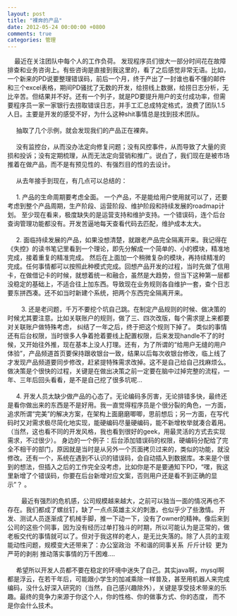 ```yaml
---
layout: post
title: "裸奔的产品"
date: 2012-05-24 00:00:00 +0800
comments: true
categories: 管理
---
```

<p> &nbsp;&nbsp;&nbsp;&nbsp;最近在关注团队中每个人的工作负荷。 发现程序员们很大一部分时间花在故障排查和业务咨询上。有些咨询是直接到我这里的，看了之后感觉非常无语。比如，一个新来的PD说要整理错误码，前后一个月，终于产出了一封谁也看不懂的邮件和三个excel表格，期间PD骚扰了无数的开发，给捞线上数据，给捞日志分析，无比辛苦。但结果并不好。还有一个列子，就是PD要提升用户的支付成功率，但需要程序员一家一家银行去捞取错误日志，并手工汇总成特定格式，浪费了团队1.5人日。主要是开发的感受不好，为什么这种shit事情总是找到技术团队。<br><br> &nbsp;&nbsp;&nbsp;&nbsp;&nbsp;抽取了几个示例，就会发现我们的产品正在裸奔。<br><br> &nbsp;&nbsp;&nbsp;&nbsp;&nbsp;没有监控台，从而没办法定向修复问题；没有风控事件，从而导致了大量的资损和投诉；没有定期梳理，从而无法定向营销和推广。说白了，我们现在是被市场推着在做产品，而不是有预见性的、有强烈目的性的去设计。<br><br> &nbsp;&nbsp;&nbsp;&nbsp;&nbsp;从去年接手到现在，有几点可以总结的：<br><br> &nbsp;&nbsp;&nbsp;&nbsp;&nbsp;1. 产品的生命周期要考虑全面。 一个产品，不是能给用户使用就可以了，还要考虑到整个产品周期，生产阶段、运营阶段、维护阶段和持续发展的roadmap计划。 至少现在看来，极度缺失的是运营支持和维护支持。一个错误码，连个后台查询管理功能都没有。开发苦逼地每天查看代码去匹配，维护成本太大。<br><br> &nbsp;&nbsp;&nbsp;&nbsp;&nbsp;2. 面临持续发展的产品，如果没想清楚，就跟老产品完全隔离开来。我记得在《失控》的读书笔记里看到一个理论，即先分解成一个简单的、小的模块，精准地完成，接着重复的精准完成。 然后在上面加一个稍微复杂的模块，再持续精准的完成。任何事情都可以按照此种模式完成。回想产品开发的过程，当时先做了信用卡，在做借记卡的时候，就想着统一和融合，虽然是大趋势，但当下这种第一层都没稳定的基础上，不适合往上加东西。导致现在业务规则各自维护一套，查个日志要东拼西凑。还不如当时新建个系统，把两个东西完全隔离开来。<br><br> &nbsp;&nbsp;&nbsp;&nbsp;&nbsp;&nbsp;&nbsp;&nbsp;3. 还是老问题，千万不要挖个坑自己跳。在制定产品规则的时候、做决策的时候尤其要注意。比如关联账户的规则，做了三、四次改版，每个需求提上来都要对关联账户做特殊考虑， 纠结了一年之后，终于把这个规则下掉了。 类似的事情还有后台权限，当时很多人争着抢着要线上配置权限，后来发现handle不了的时候，又开始往外推，现在基本上没人打理。还有，为了所谓的“给用户无缝的用户体验”，产品频道首页要保持跟收银台一致，结果以后每次收银台修改，临上线了才发现产品频道要同步修改，赶紧提特殊需求改掉。这不是自己给自己找麻烦么。 做决策是个很快的过程，关键是在做出决策之前一定要在脑中过掉完整的流程，一年、三年后回头看看，是不是自己挖了很多坑呢...<br><br> &nbsp;&nbsp;&nbsp;&nbsp;&nbsp;4. 开发人员太缺少做产品的心态了。无论编码多厉害，无论排错多快，最终还是看你做出来的东西是不是好用。我一直觉得程序员是个很分裂的角色，一方面，追求所谓“完美”的解决方案，在架构上面磨磨唧唧，思前想后；另一方面，在写代码时又对需求极尽简化地实现，能硬编码尽量硬编码，能不新增枚举就凑合着用。 （当然，这也看不同的开发风格，我也看到很好的geek，用最灵活的方式去实现需求，不过很少）。 身边的一个例子：后台添加错误码的权限，硬编码分配给了完全不相干的部门，原因就是当时是从另外一个页面拷贝过来的，类似的功能，就没修改。还有一个，系统在遇到不认识的错误码，会自动插入到数据库。本来是个很到的想法，但插入之后的工作完全没考虑，比如你是不是要通知下PD，“嘿，我这里新增了个错误码，你要在后台新增对应文案，否则用户还是看不到正确的显示”？ 。<br><br> &nbsp;&nbsp;&nbsp;&nbsp;&nbsp;&nbsp;&nbsp;&nbsp;最近有强烈的危机感，公司规模越来越大，之前可以独当一面的情况再也不存在。我们都成了螺丝钉，缺了一点点英雄主义的刺激，也似乎少了些激情。 开发、测试人员逐渐成了机械手脚，推一下动一下，没有了owner的精神。像后来到公司的这些个同事，因为没有经历过单打独斗的时期，所以可能认为是正常的，做老板交代的事情就可以了。但对于我这样的老人，是无比失落的。除了人员的主观能动性问题，规模变大还带来了：办公室政治 &nbsp;不和谐的同事关系 &nbsp;斤斤计较 &nbsp;更为严苛的剥削 推动落实事情的万千困难....<br><br> &nbsp;&nbsp;&nbsp;&nbsp;&nbsp;希望所以开发人员都不要在稳定的环境中迷失了自己。其实java啊，mysql啊都是浮云，在若干年后，可能跟小学生的加减乘除一样普及，甚至用机器人来完成编码，没什么好深入研究的（当然，自己感兴趣除外），关键是享受技术带来的乐趣。最终的竞争力来源于你这个人，你的性格、你的做事方式、你的态度， 而不是你会什么技术。</p><p>&nbsp;</p><p><br><br><br><br></p>
